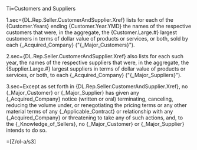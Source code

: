 Ti=Customers and Suppliers

1.sec={DL.Rep.Seller.CustomerAndSupplier.Xref} lists for each of the {Customer.Years} ending {Customer.Year.YMD} the names of the respective customers that were, in the aggregate, the {Customer.Large.#} largest customers in terms of dollar value of products or services, or both, sold by each {_Acquired_Company} ("{_Major_Customers}"). 

2.sec={DL.Rep.Seller.CustomerAndSupplier.Xref} also lists for each such year, the names of the respective suppliers that were, in the aggregate, the {Supplier.Large.#} largest suppliers in terms of dollar value of products or services, or both, to each {_Acquired_Company} ("{_Major_Suppliers}").

3.sec=Except as set forth in {DL.Rep.Seller.CustomerAndSupplier.Xref}, no {_Major_Customer} or {_Major_Supplier} has given any {_Acquired_Company} notice (written or oral) terminating, canceling, reducing the volume under, or renegotiating the pricing terms or any other material terms of any {_Applicable_Contract} or relationship with any {_Acquired_Company} or threatening to take any of such actions, and, to the {_Knowledge_of_Sellers}, no {_Major_Customer} or {_Major_Supplier} intends to do so.

=[Z/ol-a/s3]
